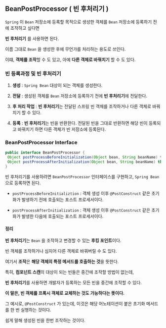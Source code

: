 ## BeanPostProcessor ( 빈 후처리기 )

`Spring` 이 `Bean` 저장소에 등록할 목적으로 생성한 객체를 `Bean` 저장소에 등록하기 전에 조작하고 싶다면

**빈 후처리기** 를 사용하면 된다.

이름 그대로 `Bean` 을 생성한 후에 무언가를 처리하는 용도로 쓰인다.

이떄, **객체를 조작**할 수 도 있고, 아예 **다른 객체로 바꿔치기** 할 수 도 있다.


### 빈 등록과정 및 빈 후처리기

1. **생성** : `Spring Bean` 대상이 되는 객체를 생성한다.

2. **전달** : 생성된 객체를 `Bean` 저장소에 등록하기 전에 **빈 후처리기**에 전달한다.

3. **후 처리 작업** : **빈 후처리기**는 전달된 스프링 빈 객체를 조작하거나 다른 객체로 바꿔치기 할 수 있다.
 
4. **등록** : **빈 후처리기**는 빈을 반환한다. 전달된 빈을 그대로 반환하면 해당 빈이 등록되고 바꿔치기 하면 다른 객체가 빈 저장소에 등록된다.


### BeanPostProcessor Interface
```java
public interface BeanPostProcessor {
 Object postProcessBeforeInitialization(Object bean, String beanName) throws BeansException
 Object postProcessAfterInitialization(Object bean, String beanName) throws BeansException
}

```

빈 후처리기를 사용하려면 `BeanPostProcessor` 인터페이스를 구현하고, `Spring Bean` 으로 등록하면 된다.

- `postProcessBeforeInitializtion` : 객체 생성 이후 `@PostConstruct` 같은 초기화가 발생하기 전에 호출되는 포스트 프로세서이다.

- `postProcessAfterInitialization` : 객체 생성 이후 `@PostConstruct` 같은 초기화가 발생한 다음에 호출되는 포스트 프로세서이다.


#### 정리

**빈 후처리기**는 `Bean` 을 조작하고 변경할 수 있는 **후킹 포인트**이다.

빈 객체를 조작하거나 심지어 다른 객체로 바꿔버릴 수 도 있다.

여기서 **조작**은 **해당 객체의 특정 메서드를 호출하는 것**을 뜻한다.

특히, **컴포넌트 스캔**의 대상이 되는 빈들은 중간에 조작할 방법이 없는데,

**빈 후처리기**를 사용하면 개발자가 등록하는 모든 빈을 중간에 조작할 수 있다.

**이 말은, 빈 객체를 프록시 객체로 교체하는 것도 가능하다는 뜻이다.**


그 예시로, `@PostConstruct` 가 있는데, 이것은 해당 어노테이션이 붙은 초기화 메서드를 한 번 실행하는 것이다.

쉽게 말해 생성된 빈을 한번 조작하는 것이다.
